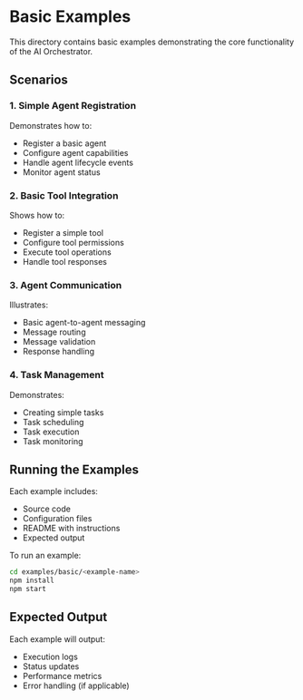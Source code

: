# Basic Examples

This directory contains basic examples demonstrating the core functionality of the AI Orchestrator.

## Scenarios

### 1. Simple Agent Registration
Demonstrates how to:
- Register a basic agent
- Configure agent capabilities
- Handle agent lifecycle events
- Monitor agent status

### 2. Basic Tool Integration
Shows how to:
- Register a simple tool
- Configure tool permissions
- Execute tool operations
- Handle tool responses

### 3. Agent Communication
Illustrates:
- Basic agent-to-agent messaging
- Message routing
- Message validation
- Response handling

### 4. Task Management
Demonstrates:
- Creating simple tasks
- Task scheduling
- Task execution
- Task monitoring

## Running the Examples

Each example includes:
- Source code
- Configuration files
- README with instructions
- Expected output

To run an example:
```bash
cd examples/basic/<example-name>
npm install
npm start
```

## Expected Output

Each example will output:
- Execution logs
- Status updates
- Performance metrics
- Error handling (if applicable) 